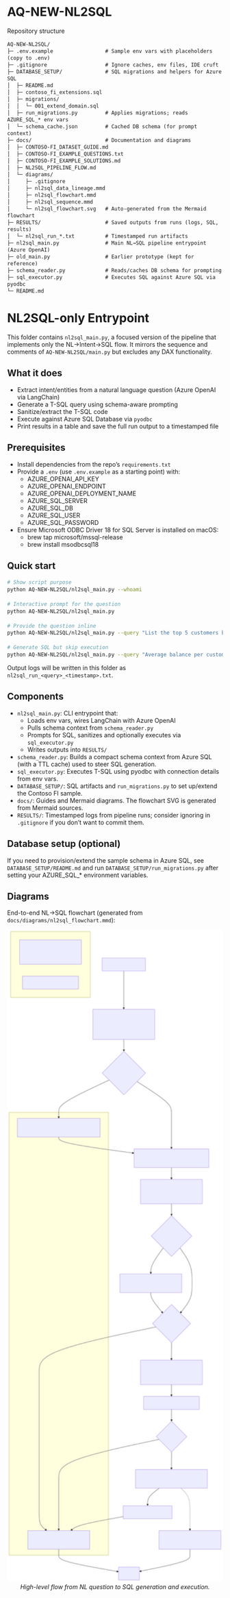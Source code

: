 # AQ-NEW-NL2SQL

Repository structure

```
AQ-NEW-NL2SQL/
├─ .env.example                 # Sample env vars with placeholders (copy to .env)
├─ .gitignore                   # Ignore caches, env files, IDE cruft
├─ DATABASE_SETUP/              # SQL migrations and helpers for Azure SQL
│  ├─ README.md
│  ├─ contoso_fi_extensions.sql
│  ├─ migrations/
│  │  └─ 001_extend_domain.sql
│  ├─ run_migrations.py         # Applies migrations; reads AZURE_SQL_* env vars
│  └─ schema_cache.json         # Cached DB schema (for prompt context)
├─ docs/                        # Documentation and diagrams
│  ├─ CONTOSO-FI_DATASET_GUIDE.md
│  ├─ CONTOSO-FI_EXAMPLE_QUESTIONS.txt
│  ├─ CONTOSO-FI_EXAMPLE_SOLUTIONS.md
│  ├─ NL2SQL_PIPELINE_FLOW.md
│  └─ diagrams/
│     ├─ .gitignore
│     ├─ nl2sql_data_lineage.mmd
│     ├─ nl2sql_flowchart.mmd
│     ├─ nl2sql_sequence.mmd
│     └─ nl2sql_flowchart.svg   # Auto-generated from the Mermaid flowchart
├─ RESULTS/                     # Saved outputs from runs (logs, SQL, results)
│  └─ nl2sql_run_*.txt          # Timestamped run artifacts
├─ nl2sql_main.py               # Main NL→SQL pipeline entrypoint (Azure OpenAI)
├─ old_main.py                  # Earlier prototype (kept for reference)
├─ schema_reader.py             # Reads/caches DB schema for prompting
├─ sql_executor.py              # Executes SQL against Azure SQL via pyodbc
└─ README.md
```

# NL2SQL-only Entrypoint

This folder contains `nl2sql_main.py`, a focused version of the pipeline that implements only the NL→Intent→SQL flow. It mirrors the sequence and comments of `AQ-NEW-NL2SQL/main.py` but excludes any DAX functionality.

## What it does
- Extract intent/entities from a natural language question (Azure OpenAI via LangChain)
- Generate a T-SQL query using schema-aware prompting
- Sanitize/extract the T-SQL code
- Execute against Azure SQL Database via `pyodbc`
- Print results in a table and save the full run output to a timestamped file

## Prerequisites
- Install dependencies from the repo’s `requirements.txt`
- Provide a `.env` (use `.env.example` as a starting point) with:
  - AZURE_OPENAI_API_KEY
  - AZURE_OPENAI_ENDPOINT
  - AZURE_OPENAI_DEPLOYMENT_NAME
  - AZURE_SQL_SERVER
  - AZURE_SQL_DB
  - AZURE_SQL_USER
  - AZURE_SQL_PASSWORD
- Ensure Microsoft ODBC Driver 18 for SQL Server is installed on macOS:
  - brew tap microsoft/mssql-release
  - brew install msodbcsql18

## Quick start
```bash
# Show script purpose
python AQ-NEW-NL2SQL/nl2sql_main.py --whoami

# Interactive prompt for the question
python AQ-NEW-NL2SQL/nl2sql_main.py

# Provide the question inline
python AQ-NEW-NL2SQL/nl2sql_main.py --query "List the top 5 customers by total credit"

# Generate SQL but skip execution
python AQ-NEW-NL2SQL/nl2sql_main.py --query "Average balance per customer" --no-exec
```

Output logs will be written in this folder as `nl2sql_run_<query>_<timestamp>.txt`.

## Components

- `nl2sql_main.py`: CLI entrypoint that:
  - Loads env vars, wires LangChain with Azure OpenAI
  - Pulls schema context from `schema_reader.py`
  - Prompts for SQL, sanitizes and optionally executes via `sql_executor.py`
  - Writes outputs into `RESULTS/`
- `schema_reader.py`: Builds a compact schema context from Azure SQL (with a TTL cache) used to steer SQL generation.
- `sql_executor.py`: Executes T-SQL using pyodbc with connection details from env vars.
- `DATABASE_SETUP/`: SQL artifacts and `run_migrations.py` to set up/extend the Contoso FI sample.
- `docs/`: Guides and Mermaid diagrams. The flowchart SVG is generated from Mermaid sources.
- `RESULTS/`: Timestamped logs from pipeline runs; consider ignoring in `.gitignore` if you don’t want to commit them.

## Database setup (optional)

If you need to provision/extend the sample schema in Azure SQL, see `DATABASE_SETUP/README.md` and run `DATABASE_SETUP/run_migrations.py` after setting your AZURE_SQL_* environment variables.

## Diagrams

End-to-end NL→SQL flowchart (generated from `docs/diagrams/nl2sql_flowchart.mmd`):

<p align="center">
  <img src="docs/diagrams/nl2sql_flowchart.svg" alt="NL2SQL Flowchart" width="800" />
  <br />
  <em>High-level flow from NL question to SQL generation and execution.</em>
  
</p>


